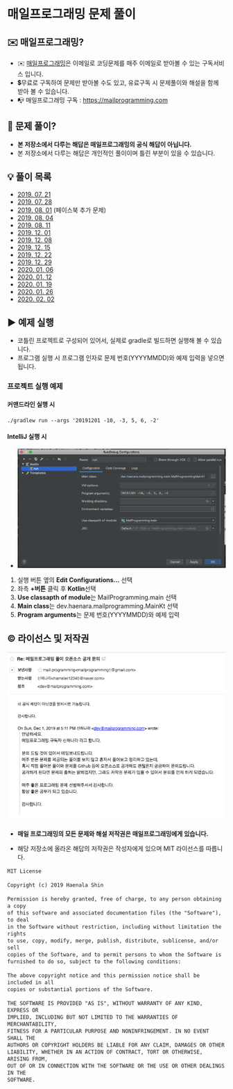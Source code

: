 매일프로그래밍 문제 풀이
==================================

## ✉️ 매일프로그래밍?

- ✉️ [매일프로그래밍](https://mailprogramming.com)은 이메일로 코딩문제를 매주 이메일로 받아볼 수 있는 구독서비스 입니다.
- 💲무료로 구독하여 문제만 받아볼 수도 있고, 유료구독 시 문제풀이와 해설을 함께 받아 볼 수 있습니다. 
- 📭 매일프로그래밍 구독 : https://mailprogramming.com

## 📝 문제 풀이?

- **본 저장소에서 다루는 해답은 매일프로그래밍의 공식 해답이 아닙니다.**
- 본 저장소에서 다루는 해답은 개인적인 풀이이며 틀린 부분이 있을 수 있습니다. 

## 💡 풀이 목록

- [2019. 07. 21](2019/07/20190721.md)
- [2019. 07. 28](2019/07/20190728.md)
- [2019. 08. 01](2019/08/20190801_extra.md) (페이스북 추가 문제)
- [2019. 08. 04](2019/08/20190804.md)
- [2019. 08. 11](2019/08/20190811.md)
- [2019. 12. 01](2019/12/20191201.md)
- [2019. 12. 08](2019/12/20191208.md)
- [2019. 12. 15](2019/12/20191215.md)
- [2019. 12. 22](2019/12/20191222.md)
- [2019. 12. 29](2019/12/20191229.md)
- [2020. 01. 06](2020/01/20200106.md)
- [2020. 01. 12](2020/01/20200112.md)
- [2020. 01. 19](2020/01/20200119.md)
- [2020. 01. 26](2020/01/20200126.md)
- [2020. 02. 02](2020/02/20200202.md)

## ▶️ 예제 실행

- 코틀린 프로젝트로 구성되어 있어서, 실제로 gradle로 빌드하면 실행해 볼 수 있습니다.
- 프로그램 실행 시 프로그램 인자로 문제 번호(YYYYMMDD)와 예제 입력을 넣으면 됩니다.

### 프로젝트 실행 예제

#### 커맨드라인 실행 시
 
```
./gradlew run --args '20191201 -10, -3, 5, 6, -2'
```

#### IntelliJ 실행 시

- ![IntelliJ 예제 실행 화면](sample_run.png)

1. 실행 버튼 옆의 **Edit Configurations...** 선택
2. 좌측 **+버튼** 클릭 후 **Kotlin**선택
2. **Use classapth of module**는 MailProgramming.main 선택
3. **Main class**는 dev.haenara.mailprogramming.MainKt 선택
4. **Program arguments**는 문제 번호(YYYYMMDD)와 예제 입력

## ©️ 라이선스 및 저작권

![라이선스 문의 답변](answer.png)

- **매일 프로그래밍의 모든 문제와 해설 저작권은 매일프로그래밍에게 있습니다.**

- 해당 저장소에 올라온 해답의 저작권은 작성자에게 있으며 MIT 라이선스를 따릅니다.


```
MIT License

Copyright (c) 2019 Haenala Shin

Permission is hereby granted, free of charge, to any person obtaining a copy
of this software and associated documentation files (the "Software"), to deal
in the Software without restriction, including without limitation the rights
to use, copy, modify, merge, publish, distribute, sublicense, and/or sell
copies of the Software, and to permit persons to whom the Software is
furnished to do so, subject to the following conditions:

The above copyright notice and this permission notice shall be included in all
copies or substantial portions of the Software.

THE SOFTWARE IS PROVIDED "AS IS", WITHOUT WARRANTY OF ANY KIND, EXPRESS OR
IMPLIED, INCLUDING BUT NOT LIMITED TO THE WARRANTIES OF MERCHANTABILITY,
FITNESS FOR A PARTICULAR PURPOSE AND NONINFRINGEMENT. IN NO EVENT SHALL THE
AUTHORS OR COPYRIGHT HOLDERS BE LIABLE FOR ANY CLAIM, DAMAGES OR OTHER
LIABILITY, WHETHER IN AN ACTION OF CONTRACT, TORT OR OTHERWISE, ARISING FROM,
OUT OF OR IN CONNECTION WITH THE SOFTWARE OR THE USE OR OTHER DEALINGS IN THE
SOFTWARE.
```
